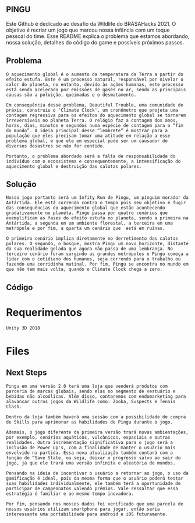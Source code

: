 ## PINGU

Este Github é dedicado ao desafio da Wildlife do BRASAHacks 2021. O objetivo é recriar um jogo que marcou nossa infância com um toque pessoal do time. Esse README explica o problema que estamos abordando, nossa solução, detalhes do código do game e possíveis próximos passos.

## Problema
    O aquecimento global é o aumento da temperatura da Terra a partir do efeito estufa. Este é um processo natural, responsável por nivelar o calor do planeta, no entanto, devido às ações humanas, este processo está sendo acelerado por emissões de gases no ar, sendo as principais causas são a poluição, queimadas e o desmatamento.

    Em consequência desse problema, Beautiful Trouble, uma comunidade de práxis, construiu o 'Climate Clock', um cronômetro que projeta uma contagem regressiva para os efeitos do aquecimento global se tornarem irreversíveis no planeta Terra. O relógio faz a contagem dos anos, horas, dias, minutos e segundos numa espécie de contagem para o “fim do mundo”. A ideia principal desse “lembrete” é mostrar para a população que eles precisam tomar uma atitude em relação a esse problema global, e que ele em especial pode ser um causador de diversos desastres se não for contido.

    Portanto, o problema abordado será a falta de responsabilidade do indivíduo com o ecossistema e consequentemente, a intensificação do aquecimento global e destruição das calotas polares.

## Solução

    Nosso jogo portanto será um Infity Run de Pingu, um pinguim morador da Antártida. Ele está correndo contra o tempo pois seu objetivo é fugir das consequências do aquecimento global que estão acontecendo gradativamente no planeta. Pingu passa por quatro cenários que exemplificam as fases do efeito estufa no planeta, sendo a primeira na Antártida, a segunda em um ambiente florestal, a terceira em uma metrópole e por fim, a quarta um cenário que  está em ruínas.

    O primeiro cenário implica diretamente no derretimento das calotas polares. O segundo, o bosque, mostra Pingu um novo horizonte, distante da sua realidade gelada que agora não passa de uma lembrança. No terceiro cenário foram surgindo as grandes metrópoles e Pingu começa a lidar com o cotidiano dos humanos, seja correndo para o trabalho ou fazendo uma corridinha matinal. Por fim, Pingu se encontra no mundo em que não tem mais volta, quando o Climate Clock chega a zero.


## Código
# Requerimentos
    Unity 3D 2018
# Files


## Next Steps
    Pingu em uma versão 2.0 terá uma loja que venderá produtos com parceria de marcas globais, sendo elas no segmento de vestuário e bebidas não alcoólicas. Além disso, contaremos com endomarketing para alavancar outros jogos da Wildlife como: Zooba, Suspects e Tennis Clash.  

	Dentro da loja também haverá uma sessão com a possibilidade de compra de Skills para aprimorar as habilidades de Pingu durante o jogo. 

	Ademais, o jogo diferente da primeira versão trará novas ambientações, por exemplo, cenários aquáticos, vulcânicos, espaciais e outras realidades. Outra incrementação significativa para o jogo será a inclusão de Power Up's, com a finalidade de manter o usuário mais envolvido na partida. Essa nova atualização também contará com a função de “Save State, ou seja, deixar o progresso salvo ao sair do jogo, já que ele trará uma versão infinita e aleatória de mundos. 

	Pensando na ideia de incentivar o usuário a retornar ao jogo, o uso da gamificação é ideal, pois da mesma forma que o usuário poderá testar suas habilidades individualmente, ele também terá a oportunidade de participar de campeonatos valendo prêmios. Vale ressaltar que essa estratégia é familiar e ao mesmo tempo inovadora. 

	Por fim, pensando nos nossos dados foi verificado que uma parcela de nossos usuários utilizam smartphone para jogar, então seria interessante uma portabilidade para android e iOS futuramente. 

